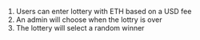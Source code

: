 1. Users can enter lottery with ETH based on a USD fee
2. An admin will choose when the lottry is over
3. The lottery will select a random winner
